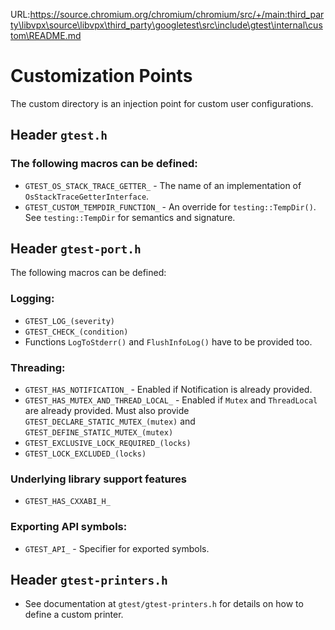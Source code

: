URL:https://source.chromium.org/chromium/chromium/src/+/main:third_party\libvpx\source\libvpx\third_party\googletest\src\include\gtest\internal\custom\README.md
# Customization Points

The custom directory is an injection point for custom user configurations.

## Header `gtest.h`

### The following macros can be defined:

*   `GTEST_OS_STACK_TRACE_GETTER_` - The name of an implementation of
    `OsStackTraceGetterInterface`.
*   `GTEST_CUSTOM_TEMPDIR_FUNCTION_` - An override for `testing::TempDir()`. See
    `testing::TempDir` for semantics and signature.

## Header `gtest-port.h`

The following macros can be defined:

### Logging:

*   `GTEST_LOG_(severity)`
*   `GTEST_CHECK_(condition)`
*   Functions `LogToStderr()` and `FlushInfoLog()` have to be provided too.

### Threading:

*   `GTEST_HAS_NOTIFICATION_` - Enabled if Notification is already provided.
*   `GTEST_HAS_MUTEX_AND_THREAD_LOCAL_` - Enabled if `Mutex` and `ThreadLocal`
    are already provided. Must also provide `GTEST_DECLARE_STATIC_MUTEX_(mutex)`
    and `GTEST_DEFINE_STATIC_MUTEX_(mutex)`
*   `GTEST_EXCLUSIVE_LOCK_REQUIRED_(locks)`
*   `GTEST_LOCK_EXCLUDED_(locks)`

### Underlying library support features

*   `GTEST_HAS_CXXABI_H_`

### Exporting API symbols:

*   `GTEST_API_` - Specifier for exported symbols.

## Header `gtest-printers.h`

*   See documentation at `gtest/gtest-printers.h` for details on how to define a
    custom printer.
